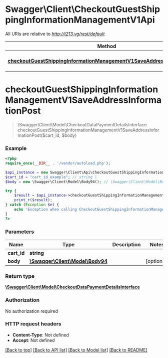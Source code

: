 # Swagger\Client\CheckoutGuestShippingInformationManagementV1Api

All URIs are relative to *http://t213.vg/rest/default*

Method | HTTP request | Description
------------- | ------------- | -------------
[**checkoutGuestShippingInformationManagementV1SaveAddressInformationPost**](CheckoutGuestShippingInformationManagementV1Api.md#checkoutGuestShippingInformationManagementV1SaveAddressInformationPost) | **POST** /V1/guest-carts/{cartId}/shipping-information | 


# **checkoutGuestShippingInformationManagementV1SaveAddressInformationPost**
> \Swagger\Client\Model\CheckoutDataPaymentDetailsInterface checkoutGuestShippingInformationManagementV1SaveAddressInformationPost($cart_id, $body)





### Example
```php
<?php
require_once(__DIR__ . '/vendor/autoload.php');

$api_instance = new Swagger\Client\Api\CheckoutGuestShippingInformationManagementV1Api();
$cart_id = "cart_id_example"; // string | 
$body = new \Swagger\Client\Model\Body94(); // \Swagger\Client\Model\Body94 | 

try {
    $result = $api_instance->checkoutGuestShippingInformationManagementV1SaveAddressInformationPost($cart_id, $body);
    print_r($result);
} catch (Exception $e) {
    echo 'Exception when calling CheckoutGuestShippingInformationManagementV1Api->checkoutGuestShippingInformationManagementV1SaveAddressInformationPost: ', $e->getMessage(), PHP_EOL;
}
?>
```

### Parameters

Name | Type | Description  | Notes
------------- | ------------- | ------------- | -------------
 **cart_id** | **string**|  |
 **body** | [**\Swagger\Client\Model\Body94**](../Model/\Swagger\Client\Model\Body94.md)|  | [optional]

### Return type

[**\Swagger\Client\Model\CheckoutDataPaymentDetailsInterface**](../Model/CheckoutDataPaymentDetailsInterface.md)

### Authorization

No authorization required

### HTTP request headers

 - **Content-Type**: Not defined
 - **Accept**: Not defined

[[Back to top]](#) [[Back to API list]](../../README.md#documentation-for-api-endpoints) [[Back to Model list]](../../README.md#documentation-for-models) [[Back to README]](../../README.md)

